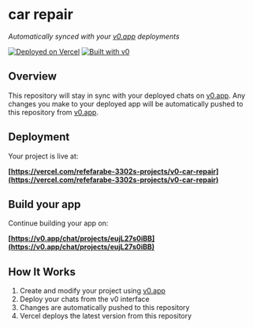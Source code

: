 # car repair

*Automatically synced with your [v0.app](https://v0.app) deployments*

[![Deployed on Vercel](https://img.shields.io/badge/Deployed%20on-Vercel-black?style=for-the-badge&logo=vercel)](https://vercel.com/refefarabe-3302s-projects/v0-car-repair)
[![Built with v0](https://img.shields.io/badge/Built%20with-v0.app-black?style=for-the-badge)](https://v0.app/chat/projects/eujL27s0iBB)

## Overview

This repository will stay in sync with your deployed chats on [v0.app](https://v0.app).
Any changes you make to your deployed app will be automatically pushed to this repository from [v0.app](https://v0.app).

## Deployment

Your project is live at:

**[https://vercel.com/refefarabe-3302s-projects/v0-car-repair](https://vercel.com/refefarabe-3302s-projects/v0-car-repair)**

## Build your app

Continue building your app on:

**[https://v0.app/chat/projects/eujL27s0iBB](https://v0.app/chat/projects/eujL27s0iBB)**

## How It Works

1. Create and modify your project using [v0.app](https://v0.app)
2. Deploy your chats from the v0 interface
3. Changes are automatically pushed to this repository
4. Vercel deploys the latest version from this repository